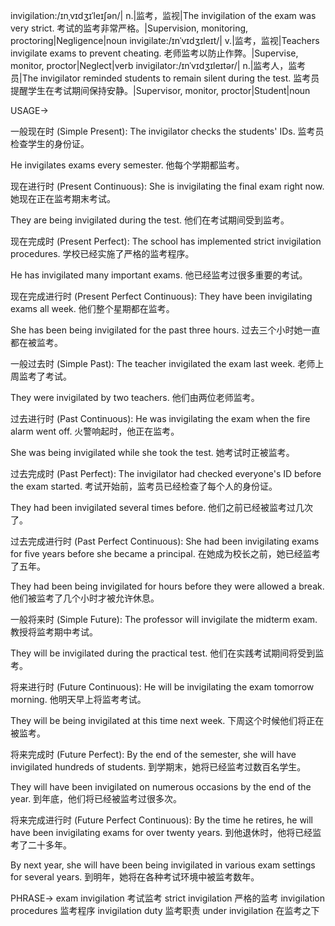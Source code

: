 invigilation:/ɪnˌvɪdʒɪˈleɪʃən/| n.|监考，监视|The invigilation of the exam was very strict. 考试的监考非常严格。|Supervision, monitoring, proctoring|Negligence|noun
invigilate:/ɪnˈvɪdʒɪleɪt/| v.|监考，监视|Teachers invigilate exams to prevent cheating. 老师监考以防止作弊。|Supervise, monitor, proctor|Neglect|verb
invigilator:/ɪnˈvɪdʒɪleɪtər/| n.|监考人，监考员|The invigilator reminded students to remain silent during the test. 监考员提醒学生在考试期间保持安静。|Supervisor, monitor, proctor|Student|noun


USAGE->

一般现在时 (Simple Present):
The invigilator checks the students' IDs. 监考员检查学生的身份证。

He invigilates exams every semester. 他每个学期都监考。


现在进行时 (Present Continuous):
She is invigilating the final exam right now. 她现在正在监考期末考试。

They are being invigilated during the test. 他们在考试期间受到监考。


现在完成时 (Present Perfect):
The school has implemented strict invigilation procedures. 学校已经实施了严格的监考程序。

He has invigilated many important exams. 他已经监考过很多重要的考试。


现在完成进行时 (Present Perfect Continuous):
They have been invigilating exams all week. 他们整个星期都在监考。

She has been being invigilated for the past three hours.  过去三个小时她一直都在被监考。


一般过去时 (Simple Past):
The teacher invigilated the exam last week. 老师上周监考了考试。

They were invigilated by two teachers. 他们由两位老师监考。


过去进行时 (Past Continuous):
He was invigilating the exam when the fire alarm went off. 火警响起时，他正在监考。

She was being invigilated while she took the test.  她考试时正被监考。


过去完成时 (Past Perfect):
The invigilator had checked everyone's ID before the exam started. 考试开始前，监考员已经检查了每个人的身份证。

They had been invigilated several times before. 他们之前已经被监考过几次了。


过去完成进行时 (Past Perfect Continuous):
She had been invigilating exams for five years before she became a principal. 在她成为校长之前，她已经监考了五年。

They had been being invigilated for hours before they were allowed a break. 他们被监考了几个小时才被允许休息。


一般将来时 (Simple Future):
The professor will invigilate the midterm exam. 教授将监考期中考试。

They will be invigilated during the practical test. 他们在实践考试期间将受到监考。


将来进行时 (Future Continuous):
He will be invigilating the exam tomorrow morning. 他明天早上将监考考试。

They will be being invigilated at this time next week.  下周这个时候他们将正在被监考。


将来完成时 (Future Perfect):
By the end of the semester, she will have invigilated hundreds of students. 到学期末，她将已经监考过数百名学生。

They will have been invigilated on numerous occasions by the end of the year. 到年底，他们将已经被监考过很多次。


将来完成进行时 (Future Perfect Continuous):
By the time he retires, he will have been invigilating exams for over twenty years. 到他退休时，他将已经监考了二十多年。

By next year, she will have been being invigilated in various exam settings for several years. 到明年，她将在各种考试环境中被监考数年。


PHRASE->
exam invigilation 考试监考
strict invigilation 严格的监考
invigilation procedures 监考程序
invigilation duty 监考职责
under invigilation 在监考之下
